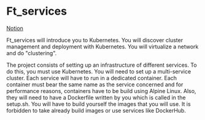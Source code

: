 # Ft_services

[Notion](https://www.notion.so/Ft_Services-9c6c603949894380b2c2bd2b9eeab080) 

Ft_services will introduce you to Kubernetes. You will discover cluster management and
deployment with Kubernetes. You will virtualize a network and do "clustering".

The project consists of setting up an infrastructure of different services. To do this, you
must use Kubernetes. You will need to set up a multi-service cluster.
Each service will have to run in a dedicated container.
Each container must bear the same name as the service concerned and for performance
reasons, containers have to be build using Alpine Linux.
Also, they will need to have a Dockerfile written by you which is called in the setup.sh.
You will have to build yourself the images that you will use. It is forbidden to take
already build images or use services like DockerHub.
